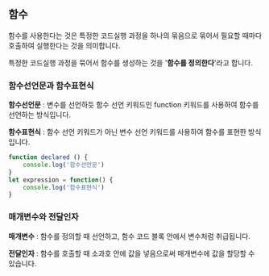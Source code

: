 ## 함수

함수를 사용한다는 것은 특정한 코드실행 과정을 하나의 묶음으로 묶어서 필요할 때마다 호출하여 실행한다는 것을 의미합니다. 

특정한 코드실행 과정을 묶어서 함수를 생성하는 것을 '**함수를 정의한다**'라고 합니다.



### 함수선언문과 함수표현식

**함수선언문** : 변수를 선언하듯 함수 선언 키워드인 function 키워드를 사용하여 함수를 선언하는 방식입니다.

**함수표현식** : 함수 선언 키워드가 아닌 변수 선언 키워드를 사용하여 함수를 표현한 방식입니다.

```javascript
function declared () {
	console.log('함수선언문')
}
let expression = function() {
    console.log('함수표현식')
}
```



### 매개변수와 전달인자

**매개변수** : 함수를 정의할 때 선언하고, 함수 코드 블록 안에서 변수처럼 취급됩니다. 

**전달인자** : 함수를 호출할 때 소과호 안에 값을 넣음으로써 매개변수에 값을 할당할 수 있습니다.